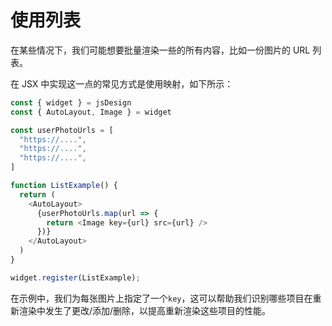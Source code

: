 # 使用列表

在某些情况下，我们可能想要批量渲染一些的所有内容，比如一份图片的 URL 列表。

在 JSX 中实现这一点的常见方式是使用映射，如下所示：

```TypeScript
const { widget } = jsDesign
const { AutoLayout, Image } = widget

const userPhotoUrls = [
  "https://....",
  "https://....",
  "https://....",
]

function ListExample() {
  return (
    <AutoLayout>
      {userPhotoUrls.map(url => {
        return <Image key={url} src={url} />
      })}
    </AutoLayout>
  )
}

widget.register(ListExample);
```

在示例中，我们为每张图片上指定了一个`key`，这可以帮助我们识别哪些项目在重新渲染中发生了更改/添加/删除，以提高重新渲染这些项目的性能。